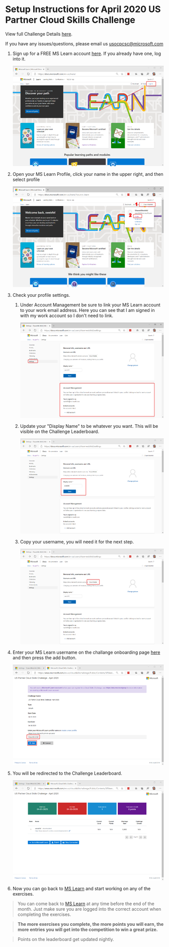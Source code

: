 # Setup Instructions for April 2020 US Partner Cloud Skills Challenge

View full Challenge Details [here](http://aka.ms/usocpcsc).

If you have any issues/questions, please email us [usocpcsc@microsoft.com](mailto:usocpcsc@microsoft.com)

1. Sign up for a FREE MS Learn account [here](https://docs.microsoft.com/en-us/learn/). If you already have one, log into it. 

    ![MS Learn Sign in](./img/mslearn-signin.png)

1. Open your MS Learn Profile, click your name in the upper right, and then select profile

    ![MS Learn Open profile](./img/mslearn-open-profile.png)


1. Check your profile settings.

    1. Under Account Management be sure to link your MS Learn account to your work email address. Here you can see that I am signed in with my work account so I don't need to link. 
   
        ![MS Learn Link](./img/mslearn-link.png)

    1. Update your "Display Name" to be whatever you want. This will be visible on the Challenge Leaderboard. 

        ![MS Learn Display Name](./img/mslearn-displayname.png)

    1. Copy your username, you will need it for the next step. 

        ![MS Learn Username](./img/mslearn-username.png)

1. Enter your MS Learn username on the challange onboarding page [here](https://www.microsoft.com/en-us/cloudskillschallenge/Public/Contests/5f5faeea-c85a-4d6b-b35a-caaef84752e7/register) and then press the add button. 

    ![CSC Register](./img/csc-register.png)

1. You will be redirected to the Challenge Leaderboard.

    ![CSC Leaderboard](./img/csc-leaderboard.png)

1. Now you can go back to [MS Learn](https://docs.microsoft.com/en-us/learn) and start working on any of the exercises. 

  > You can come back to [MS Learn](https://docs.microsoft.com/en-us/learn) at any time before the end of the month. Just make sure you are logged into the correct account when completing the exercises. 

  > **The more exercises you complete, the more points you will earn, the more entries you will get into the competition to win a great prize.** 

  > Points on the leaderboard get updated nightly. 